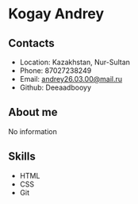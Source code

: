 # Kogay Andrey
## Contacts
+ Location: Kazakhstan, Nur-Sultan
+ Phone: 87027238249
+ Email: andrey26.03.00@mail.ru
+ Github: Deeaadbooyy

## About me
No information

## Skills
+ HTML
+ CSS
+ Git
